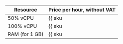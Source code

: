 | Resource | Price per hour, without VAT |
| --- | --- |
| 50% vCPU | {{ sku|USD|cloud_desktop.vcpu.c50.v1|string }} |
| 100% vCPU | {{ sku|USD|cloud_desktop.vcpu.c100.v1|string }} |
| RAM (for 1 GB) | {{ sku|USD|cloud_desktop.ram.v1|string }} |